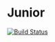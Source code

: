 # Junior

[![Build Status](https://travis-ci.org/honeydev/Junior.svg?branch=master)](https://travis-ci.org/honeydev/Junior)